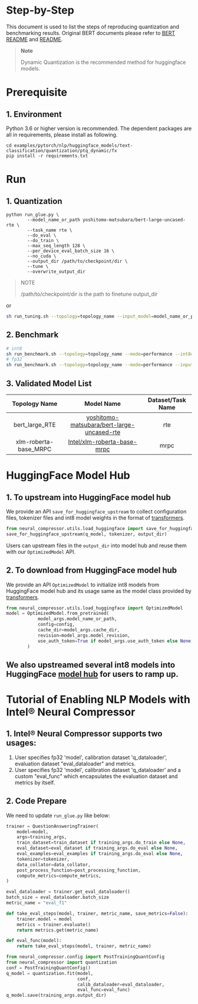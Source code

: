 Step-by-Step
============

This document is used to list the steps of reproducing quantization and benchmarking results.
Original BERT documents please refer to [BERT README](../../../../common/README.md) and [README](../../../../common/examples/text-classification/README.md).

> **Note**
>
> Dynamic Quantization is the recommended method for huggingface models. 

# Prerequisite
## 1. Environment
Python 3.6 or higher version is recommended.
The dependent packages are all in requirements, please install as following.
```shell
cd examples/pytorch/nlp/huggingface_models/text-classification/quantization/ptq_dynamic/fx
pip install -r requirements.txt
```

# Run
## 1. Quantization
```shell
python run_glue.py \
        --model_name_or_path yoshitomo-matsubara/bert-large-uncased-rte \
        --task_name rte \
        --do_eval \
        --do_train \
        --max_seq_length 128 \
        --per_device_eval_batch_size 16 \
        --no_cuda \
        --output_dir /path/to/checkpoint/dir \
        --tune \
        --overwrite_output_dir
```
> NOTE
>
> /path/to/checkpoint/dir is the path to finetune output_dir

or
```bash
sh run_tuning.sh --topology=topology_name --input_model=model_name_or_path
```
## 2. Benchmark
```bash
# int8
sh run_benchmark.sh --topology=topology_name --mode=performance --int8=true --input_model=/path/to/checkpoint/dir
# fp32
sh run_benchmark.sh --topology=topology_name --mode=performance --input_model=model_name_or_path
```

## 3. Validated Model List
<table>
<thead>
  <tr>
    <th>Topology Name</th>
    <th>Model Name</th>
    <th>Dataset/Task Name</th>
  </tr>
</thead>
<tbody align="center">
  <tr>
    <td>bert_large_RTE</td>
    <td><a href="https://huggingface.co/yoshitomo-matsubara/bert-large-uncased-rte">yoshitomo-matsubara/bert-large-uncased-rte</a></td>
    <td>rte</a></td>
  </tr>
  <tr>
    <td>xlm-roberta-base_MRPC</td>
    <td><a href="https://huggingface.co/Intel/xlm-roberta-base-mrpc">Intel/xlm-roberta-base-mrpc</a></td>
    <td>mrpc</td>
  </tr>
</tbody>
</table>

# HuggingFace Model Hub
## 1. To upstream into HuggingFace model hub
We provide an API `save_for_huggingface_upstream` to collect configuration files, tokenizer files and int8 model weights in the format of [transformers](https://github.com/huggingface/transformers). 
```py
from neural_compressor.utils.load_huggingface import save_for_huggingface_upstream
save_for_huggingface_upstream(q_model, tokenizer, output_dir)
```
Users can upstream files in the `output_dir` into model hub and reuse them with our `OptimizedModel` API.

## 2. To download from HuggingFace model hub
We provide an API `OptimizedModel` to initialize int8 models from HuggingFace model hub and its usage same as the model class provided by [transformers](https://github.com/huggingface/transformers).
```python
from neural_compressor.utils.load_huggingface import OptimizedModel
model = OptimizedModel.from_pretrained(
            model_args.model_name_or_path,
            config=config,
            cache_dir=model_args.cache_dir,
            revision=model_args.model_revision,
            use_auth_token=True if model_args.use_auth_token else None,
        )
```
We also upstreamed several int8 models into HuggingFace [model hub](https://huggingface.co/models?other=Intel%C2%AE%20Neural%20Compressor) for users to ramp up.
----

# Tutorial of Enabling NLP Models with Intel® Neural Compressor
## 1. Intel® Neural Compressor supports two usages:
1. User specifies fp32 'model', calibration dataset 'q_dataloader', evaluation dataset "eval_dataloader" and metrics.
2. User specifies fp32 'model', calibration dataset 'q_dataloader' and a custom "eval_func" which encapsulates the evaluation dataset and metrics by itself.
## 2. Code Prepare

We need to update `run_glue.py` like below:

```python
trainer = QuestionAnsweringTrainer(
    model=model,
    args=training_args,
    train_dataset=train_dataset if training_args.do_train else None,
    eval_dataset=eval_dataset if training_args.do_eval else None,
    eval_examples=eval_examples if training_args.do_eval else None,
    tokenizer=tokenizer,
    data_collator=data_collator,
    post_process_function=post_processing_function,
    compute_metrics=compute_metrics,
)

eval_dataloader = trainer.get_eval_dataloader()
batch_size = eval_dataloader.batch_size
metric_name = "eval_f1"

def take_eval_steps(model, trainer, metric_name, save_metrics=False):
    trainer.model = model
    metrics = trainer.evaluate()
    return metrics.get(metric_name)

def eval_func(model):
    return take_eval_steps(model, trainer, metric_name)

from neural_compressor.config import PostTrainingQuantConfig
from neural_compressor import quantization
conf = PostTrainingQuantConfig()
q_model = quantization.fit(model,
                           conf,
                           calib_dataloader=eval_dataloader,
                           eval_func=eval_func)
q_model.save(training_args.output_dir)
```